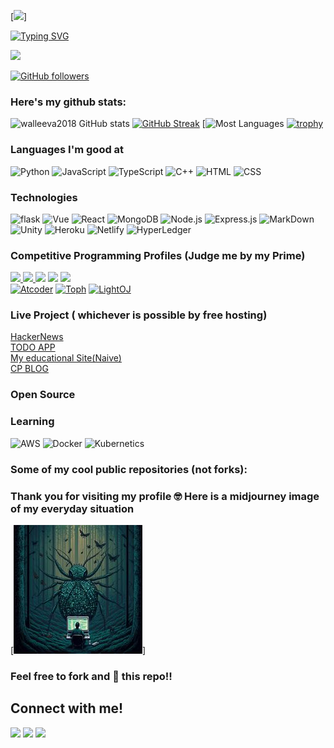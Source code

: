 [![](https://github.com/walleeva2018/walleeva2018/blob/main/a%20(2)%20(1).gif?raw=true)]<!-- If you want the template for my gif, email me! -->

[![Typing SVG](https://readme-typing-svg.herokuapp.com?font=Architects+Daughter&color=7AF79A&size=30&lines=Hey!+It's+Rafi!;I'm+a+learning+developer...;CRAZY+fan+of+web3,+cloud;And+I'm+a+workaholic+person;looking+to+contribute;into+myorganization,+OS)](https://git.io/typing-svg)

<img src="https://profile-counter.glitch.me/walleeva2018/count.svg">

[![GitHub followers](https://img.shields.io/github/followers/walleeva2018.svg?style=social&label=Followers)](https://github.com/walleeva2018?tab=followers)

### Here's my github stats:

![walleeva2018 GitHub stats](https://github-readme-stats.vercel.app/api?username=walleeva2018&show_icons=true&theme=radical) 
[![GitHub Streak](https://github-readme-streak-stats.herokuapp.com/?user=walleeva2018&theme=radical)](https://git.io/streak-stats) 
[![Most Languages](https://github-readme-stats.anuraghazra1.vercel.app/api/top-langs/?username=walleeva2018&theme=dark&hide_border=true&no-bg=true&no-frame=true&langs_count=10)
[![trophy](https://github-profile-trophy.vercel.app/?username=walleeva2018)](https://github.com/ryo-ma/github-profile-trophy)


### Languages I'm good at


![Python](https://img.shields.io/badge/Python-14354C?style=for-the-badge&logo=python&logoColor=white)
![JavaScript](https://img.shields.io/badge/JavaScript-323330?style=for-the-badge&logo=javascript&logoColor=F7DF1E)
![TypeScript](https://img.shields.io/badge/TypeScript-007ACC?style=for-the-badge&logo=typescript&logoColor=white)
![C++](https://img.shields.io/badge/C%2B%2B-00599C?style=for-the-badge&logo=c%2B%2B&logoColor=white)
![HTML](https://img.shields.io/badge/HTML-239120?style=for-the-badge&logo=html5&logoColor=white)
![CSS](https://img.shields.io/badge/CSS-239120?&style=for-the-badge&logo=css3&logoColor=white)

### Technologies  <!-- https://dev.to/envoy_/150-badges-for-github-pnk#blockchain  -->

![flask](https://img.shields.io/badge/Flask-000000?style=for-the-badge&logo=flask&logoColor=white)
![Vue](https://img.shields.io/badge/Vue.js-35495E?style=for-the-badge&logo=vue.js&logoColor=4FC08D)
![React](https://img.shields.io/badge/React-20232A?style=for-the-badge&logo=react&logoColor=61DAFB)
![MongoDB](https://img.shields.io/badge/MongoDB-4EA94B?style=for-the-badge&logo=mongodb&logoColor=white)
![Node.js](https://img.shields.io/badge/Node.js-43853D?style=for-the-badge&logo=node.js&logoColor=white)
![Express.js](https://img.shields.io/badge/Express.js-404D59?style=for-the-badge)
![MarkDown](https://img.shields.io/badge/Markdown-000000?style=for-the-badge&logo=markdown&logoColor=white)
![Unity](https://img.shields.io/badge/Unity-100000?style=for-the-badge&logo=unity&logoColor=white)
![Heroku](https://img.shields.io/badge/Heroku-430098?style=for-the-badge&logo=heroku&logoColor=white)
![Netlify](	https://img.shields.io/badge/Netlify-00C7B7?style=for-the-badge&logo=netlify&logoColor=white)
![HyperLedger](https://img.shields.io/badge/hyperledger-2F3134?style=for-the-badge&logo=hyperledger&logoColor=white)

### Competitive Programming Profiles (Judge me by my Prime) <!--https://home.aveek.io/GitHub-Profile-Badges/ -->

<a href="https://leetcode.com/walleeva2018/">![](https://img.shields.io/badge/LeetCode-FFA116.svg?style=for-the-badge&logo=LeetCode&logoColor=white) </a>
<a href="https://codeforces.com/profile/walleeva">![](https://img.shields.io/badge/Codeforces-1F8ACB.svg?style=for-the-badge&logo=Codeforces&logoColor=white) </a> 
<a href="https://www.codechef.com/users/mcqueen2018">![](https://img.shields.io/badge/CodeChef-5B4638.svg?style=for-the-badge&logo=CodeChef&logoColor=white)</a>
<a href="https://www.hackerrank.com/walleeva2018?hr_r=1">![](https://img.shields.io/badge/HackerRank-00EA64.svg?style=for-the-badge&logo=HackerRank&logoColor=white)</a>
<a href="https://www.hackerearth.com/@walleeva2018">![](https://img.shields.io/badge/HackerEarth-2C3454.svg?style=for-the-badge&logo=HackerEarth&logoColor=white)</a>
<br>
<span>
  <a href="https://atcoder.jp/users/walleeva"><img alt="Atcoder" title="AtCoder" src="https://img.shields.io/badge/-AtCoder-black?style=for-the-badge&logo=addthis&logoColor=white"/></a>
</span>
<span>
  <a href="https://toph.co/u/mcqueen"><img alt="Toph" title="Toph" src="https://img.shields.io/badge/-Toph-orange?style=for-the-badge&logo=addthis&logoColor=white"/></a>
</span>
<span>
  <a href="https://lightoj.com/user/zubairahmedr"><img alt="LightOJ" title="LightOJ" src="https://img.shields.io/badge/-LightOJ-blue?style=for-the-badge&logo=addthis&logoColor=white"/></a>
</span>

### Live Project ( whichever is possible by free hosting) 

[HackerNews](https://hacker-news-zubair.netlify.app/)
<br>
[TODO APP](https://coruscating-smakager-fcb251.netlify.app/)
<br>
[My educational Site(Naive)](https://gyanarjan.herokuapp.com/)
<br>
[CP BLOG](https://sohojeprogramming.blogspot.com/)
<br>

### Open Source 

<a href="https://github.com/walleeva2018/problem-tutorials">
  
</a>  



### Learning 

![AWS](https://img.shields.io/badge/Amazon_AWS-232F3E?style=for-the-badge&logo=amazon-aws&logoColor=white)
![Docker](https://img.shields.io/badge/Docker-2496ED.svg?style=for-the-badge&logo=Docker&logoColor=white)
![Kubernetics](https://img.shields.io/badge/Kubernetes-326CE5.svg?style=for-the-badge&logo=Kubernetes&logoColor=white)




### Some of my cool public repositories (not forks):

<a href="https://github.com/walleeva2018/ML">
</a>  

<a href="https://github.com/walleeva2018/Bangla-desktop-Voice-assistance">
</a>  

<a href="https://github.com/walleeva2018/Web">
</a>  

<a href="https://github.com/walleeva2018/Assistance-for-Blind-People">
</a>  




### Thank you for visiting my profile 🤓 Here is a midjourney image of my everyday situation 
[![](https://github.com/walleeva2018/walleeva2018/blob/main/325166505_1643785179424836_8598779591188349048_n.jpg?raw=true)]

### Feel free to fork and 🌟 this repo!!

<h2>Connect with me!</h2>
 
[<img src="https://img.shields.io/badge/linkedin-%230077B5.svg?&style=for-the-badge&logo=linkedin&logoColor=white" />](https://www.linkedin.com/in/zubair-ahmed-rafi-95ba3322a/) [<img src = "https://img.shields.io/badge/twitter-%2320A1F1.svg?&style=for-the-badge&logo=twitter&logoColor=white">](https://twitter.com/mcqueen2837)  [<img src = "https://img.shields.io/badge/facebook-%2320A1F1.svg?&style=for-the-badge&logo=facebook&logoColor=white">](https://www.facebook.com/profile.php?id=100015181156377)
<br> <br>

